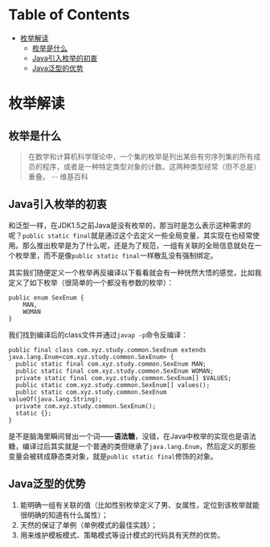 # Table of Contents

* [枚举解读](#枚举解读)
    * [枚举是什么](#枚举是什么)
    * [Java引入枚举的初衷](#java引入枚举的初衷)
    * [Java泛型的优势](#java泛型的优势)


# 枚举解读

## 枚举是什么

> 在数学和计算机科学理论中，一个集的枚举是列出某些有穷序列集的所有成员的程序，或者是一种特定类型对象的计数。这两种类型经常（但不总是）重叠。 -- 维基百科

## Java引入枚举的初衷

和泛型一样，在JDK1.5之前Java是没有枚举的，那当时是怎么表示这种需求的呢？`public static final`就是通过这个去定义一些全局变量，其实现在也经常使用。那么推出枚举是为了什么呢，还是为了规范，一组有关联的全局信息就处在一个枚举里，而不是像`public static final`一样散乱没有强制绑定。

其实我们随便定义一个枚举再反编译以下看看就会有一种恍然大悟的感觉，比如我定义了如下枚举（很简单的一个都没有参数的枚举）：

```
public enum SexEnum {
    MAN,
    WOMAN
}
```

我们找到编译后的class文件并通过`javap -p`命令反编译：

```
public final class com.xyz.study.common.SexEnum extends java.lang.Enum<com.xyz.study.common.SexEnum> {
  public static final com.xyz.study.common.SexEnum MAN;
  public static final com.xyz.study.common.SexEnum WOMAN;
  private static final com.xyz.study.common.SexEnum[] $VALUES;
  public static com.xyz.study.common.SexEnum[] values();
  public static com.xyz.study.common.SexEnum valueOf(java.lang.String);
  private com.xyz.study.common.SexEnum();
  static {};
}
```

是不是脑海里瞬间冒出一个词——**语法糖**，没错，在Java中枚举的实现也是语法糖，编译过后其实就是一个普通的类但继承了`java.lang.Enum`，然后定义的那些变量会被转成静态类对象，就是`public static final`修饰的对象。



## Java泛型的优势


1. 能明确一组有关联的值（比如性别枚举定义了男、女属性，定位到该枚举就能很明确的知道有什么属性）；
2. 天然的保证了单例（单例模式的最佳实践）；
3. 用来维护模板模式、策略模式等设计模式的代码具有天然的优势。